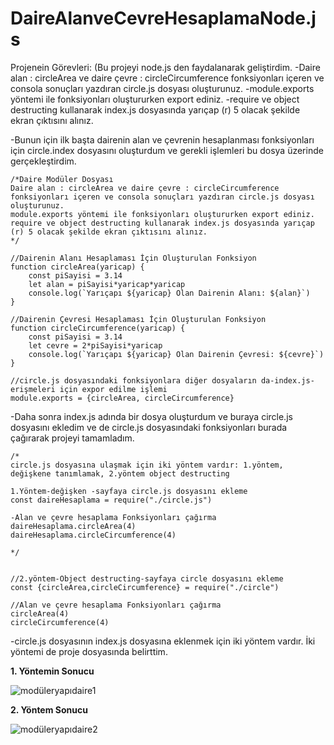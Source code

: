 # DaireAlanveCevreHesaplamaNode.js

Projenein Görevleri: (Bu projeyi node.js den faydalanarak geliştirdim.
-Daire alan : circleArea ve daire çevre : circleCircumference fonksiyonları içeren ve consola sonuçları yazdıran circle.js dosyası oluşturunuz.
-module.exports yöntemi ile fonksiyonları oluştururken export ediniz.
-require ve object destructing kullanarak index.js dosyasında yarıçap (r) 5 olacak şekilde ekran çıktısını alınız.

-Bunun için ilk başta dairenin alan ve çevrenin hesaplanması fonksiyonları için circle.index dosyasını oluşturdum ve gerekli işlemleri bu dosya üzerinde gerçekleştirdim.

```
/*Daire Modüler Dosyası
Daire alan : circleArea ve daire çevre : circleCircumference fonksiyonları içeren ve consola sonuçları yazdıran circle.js dosyası oluşturunuz.
module.exports yöntemi ile fonksiyonları oluştururken export ediniz.
require ve object destructing kullanarak index.js dosyasında yarıçap (r) 5 olacak şekilde ekran çıktısını alınız.
*/

//Dairenin Alanı Hesaplaması İçin Oluşturulan Fonksiyon
function circleArea(yaricap) {
    const piSayisi = 3.14
    let alan = piSayisi*yaricap*yaricap
    console.log(`Yarıçapı ${yaricap} Olan Dairenin Alanı: ${alan}`)
}

//Dairenin Çevresi Hesaplaması İçin Oluşturulan Fonksiyon
function circleCircumference(yaricap) {
    const piSayisi = 3.14
    let cevre = 2*piSayisi*yaricap
    console.log(`Yarıçapı ${yaricap} Olan Dairenin Çevresi: ${cevre}`)
}

//circle.js dosyasındaki fonksiyonlara diğer dosyaların da-index.js- erişmeleri için expor edilme işlemi
module.exports = {circleArea, circleCircumference}
```
-Daha sonra index.js adında bir dosya oluşturdum ve buraya circle.js dosyasını ekledim ve de circle.js dosyasındaki fonksiyonları burada çağırarak projeyi tamamladım.

```
/*
circle.js dosyasına ulaşmak için iki yöntem vardır: 1.yöntem, değişkene tanımlamak, 2.yöntem object destructing

1.Yöntem-değişken -sayfaya circle.js dosyasını ekleme
const daireHesaplama = require("./circle.js")

-Alan ve çevre hesaplama Fonksiyonları çağırma
daireHesaplama.circleArea(4)
daireHesaplama.circleCircumference(4)

*/


//2.yöntem-Object destructing-sayfaya circle dosyasını ekleme
const {circleArea,circleCircumference} = require("./circle")

//Alan ve çevre hesaplama Fonksiyonları çağırma
circleArea(4)
circleCircumference(4)
```
-circle.js dosyasının index.js dosyasına eklenmek için iki yöntem vardır. İki yöntemi de proje dosyasında belirttim.

**1. Yöntemin Sonucu**

![modüleryapıdaire1](https://user-images.githubusercontent.com/86554799/155549920-0bbdcbef-6c64-4ee9-a18b-5e16665a3def.jpg)

**2. Yöntem Sonucu**

![modüleryapıdaire2](https://user-images.githubusercontent.com/86554799/155549948-24871187-8bfa-442d-a5d5-065af0dae16e.jpg)


